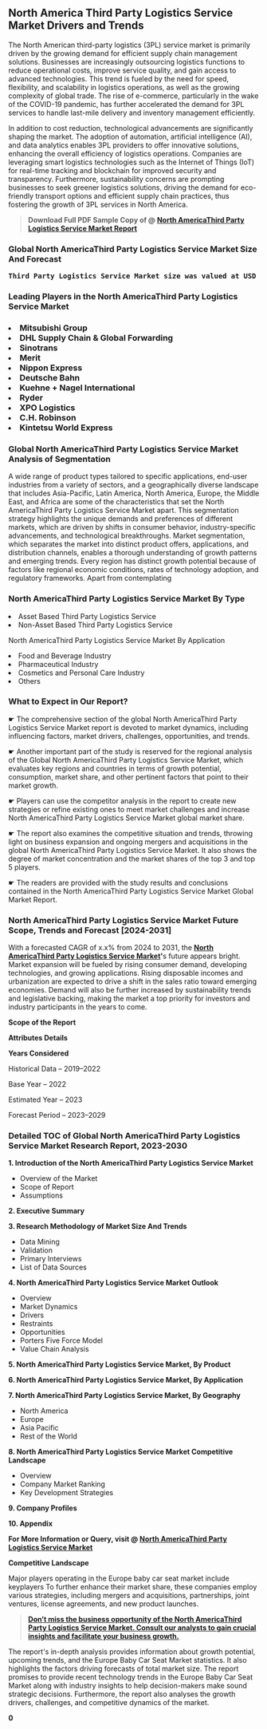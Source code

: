 <p> <h2>North America Third Party Logistics Service Market Drivers and Trends</h2><p>The North American third-party logistics (3PL) service market is primarily driven by the growing demand for efficient supply chain management solutions. Businesses are increasingly outsourcing logistics functions to reduce operational costs, improve service quality, and gain access to advanced technologies. This trend is fueled by the need for speed, flexibility, and scalability in logistics operations, as well as the growing complexity of global trade. The rise of e-commerce, particularly in the wake of the COVID-19 pandemic, has further accelerated the demand for 3PL services to handle last-mile delivery and inventory management efficiently.</p><p>In addition to cost reduction, technological advancements are significantly shaping the market. The adoption of automation, artificial intelligence (AI), and data analytics enables 3PL providers to offer innovative solutions, enhancing the overall efficiency of logistics operations. Companies are leveraging smart logistics technologies such as the Internet of Things (IoT) for real-time tracking and blockchain for improved security and transparency. Furthermore, sustainability concerns are prompting businesses to seek greener logistics solutions, driving the demand for eco-friendly transport options and efficient supply chain practices, thus fostering the growth of 3PL services in North America.</p></p><blockquote id="" class=""><strong>Download Full PDF Sample Copy of @&nbsp;<a href="https://www.verifiedmarketreports.com/download-sample/?rid=258744&utm_source=GitHub-Jan&utm_medium=281" target="_blank">North AmericaThird Party Logistics Service Market Report</a>&nbsp;&nbsp;</strong></blockquote><h3 id="" class=""><strong>Global&nbsp;North AmericaThird Party Logistics Service Market Size And Forecast</strong></h3><pre class="reader-text-block__code-block"><strong>Third Party Logistics Service Market size was valued at USD 200 Billion in 2022 and is projected to reach USD 320 Billion by 2030, growing at a CAGR of 6.0% from 2024 to 2030.</strong></pre><h3 id="" class="">Leading Players in the&nbsp;North AmericaThird Party Logistics Service Market</h3><h3 class=""></Li><Li>Mitsubishi Group</Li><Li> DHL Supply Chain & Global Forwarding</Li><Li> Sinotrans</Li><Li> Merit</Li><Li> Nippon Express</Li><Li> Deutsche Bahn</Li><Li> Kuehne + Nagel International</Li><Li> Ryder</Li><Li> XPO Logistics</Li><Li> C.H. Robinson</Li><Li> Kintetsu World Express</h3><h3 id="" class="">Global&nbsp;North AmericaThird Party Logistics Service Market Analysis of Segmentation</h3><p id="" class="">A wide range of product types tailored to specific applications, end-user industries from a variety of sectors, and a geographically diverse landscape that includes Asia-Pacific, Latin America, North America, Europe, the Middle East, and Africa are some of the characteristics that set the North AmericaThird Party Logistics Service Market apart. This segmentation strategy highlights the unique demands and preferences of different markets, which are driven by shifts in consumer behavior, industry-specific advancements, and technological breakthroughs. Market segmentation, which separates the market into distinct product offers, applications, and distribution channels, enables a thorough understanding of growth patterns and emerging trends. Every region has distinct growth potential because of factors like regional economic conditions, rates of technology adoption, and regulatory frameworks. Apart from contemplating</p><h3 id="" class="">North AmericaThird Party Logistics Service Market&nbsp;By Type</h3><p></Li><Li>Asset Based Third Party Logistics Service</Li><Li> Non-Asset Based Third Party Logistics Service</p><div class="" data-test-id=""><p>North AmericaThird Party Logistics Service Market&nbsp;By Application</p></div><p class=""></Li><Li>Food and Beverage Industry</Li><Li> Pharmaceutical Industry</Li><Li> Cosmetics and Personal Care Industry</Li><Li> Others</p><div class="" data-test-id=""><h3><span class="">What to Expect in Our Report?</span></h3></div><div class="" data-test-id=""><p><span class="">☛ The comprehensive section of the global North AmericaThird Party Logistics Service Market report is devoted to market dynamics, including influencing factors, market drivers, challenges, opportunities, and trends.</span></p></div><div class="" data-test-id=""><p><span class="">☛ Another important part of the study is reserved for the regional analysis of the Global North AmericaThird Party Logistics Service Market, which evaluates key regions and countries in terms of growth potential, consumption, market share, and other pertinent factors that point to their market growth.</span></p></div><div class="" data-test-id=""><p><span class="">☛ Players can use the competitor analysis in the report to create new strategies or refine existing ones to meet market challenges and increase North AmericaThird Party Logistics Service Market global market share.</span></p></div><div class="" data-test-id=""><p><span class="">☛ The report also examines the competitive situation and trends, throwing light on business expansion and ongoing mergers and acquisitions in the global North AmericaThird Party Logistics Service Market. It also shows the degree of market concentration and the market shares of the top 3 and top 5 players.</span></p></div><div class="" data-test-id=""><p><span class="">☛ The readers are provided with the study results and conclusions contained in the North AmericaThird Party Logistics Service Market Global Market Report.</span></p></div><div class="" data-test-id=""><h3><span class="">North AmericaThird Party Logistics Service Market Future Scope, Trends and Forecast [2024-2031]</span></h3></div><div class="" data-test-id=""><p><span class="">With a forecasted CAGR of x.x% from 2024 to 2031, the <strong><a href="https://www.verifiedmarketreports.com/download-sample/?rid=258744&utm_source=GitHub-Jan&utm_medium=281" target="_blank">North AmericaThird Party Logistics Service Market</a>'</strong>s future appears bright. Market expansion will be fueled by rising consumer demand, developing technologies, and growing applications. Rising disposable incomes and urbanization are expected to drive a shift in the sales ratio toward emerging economies. Demand will also be further increased by sustainability trends and legislative backing, making the market a top priority for investors and industry participants in the years to come.</span></p><p id="ember66" class="ember-view reader-text-block__paragraph"><strong>Scope of the Report</strong></p><p id="ember67" class="ember-view reader-text-block__paragraph"><strong>Attributes Details</strong></p><p id="ember68" class="ember-view reader-text-block__paragraph"><strong>Years Considered</strong></p><p id="ember69" class="ember-view reader-text-block__paragraph">Historical Data &ndash; 2019&ndash;2022</p><p id="ember70" class="ember-view reader-text-block__paragraph">Base Year &ndash; 2022</p><p id="ember71" class="ember-view reader-text-block__paragraph">Estimated Year &ndash; 2023</p><p id="ember72" class="ember-view reader-text-block__paragraph">Forecast Period &ndash; 2023&ndash;2029</p></div><h3 id="" class="">Detailed TOC of Global North AmericaThird Party Logistics Service Market Research Report, 2023-2030</h3><p id="" class=""><strong>1. Introduction of the North AmericaThird Party Logistics Service Market</strong></p><ul><li>Overview of the Market</li><li>Scope of Report</li><li>Assumptions</li></ul><p id="" class=""><strong>2. Executive Summary</strong></p><p id="" class=""><strong>3. Research Methodology of Market Size And Trends</strong></p><ul><li>Data Mining</li><li>Validation</li><li>Primary Interviews</li><li>List of Data Sources</li></ul><p id="" class=""><strong>4. North AmericaThird Party Logistics Service Market Outlook</strong></p><ul><li>Overview</li><li>Market Dynamics</li><li>Drivers</li><li>Restraints</li><li>Opportunities</li><li>Porters Five Force Model</li><li>Value Chain Analysis</li></ul><p id="" class=""><strong>5. North AmericaThird Party Logistics Service Market, By Product</strong></p><p id="" class=""><strong>6. North AmericaThird Party Logistics Service Market, By Application</strong></p><p id="" class=""><strong>7. North AmericaThird Party Logistics Service Market, By Geography</strong></p><ul><li>North America</li><li>Europe</li><li>Asia Pacific</li><li>Rest of the World</li></ul><p id="" class=""><strong>8. North AmericaThird Party Logistics Service Market Competitive Landscape</strong></p><ul><li>Overview</li><li>Company Market Ranking</li><li>Key Development Strategies</li></ul><p id="" class=""><strong>9. Company Profiles</strong></p><p id="" class=""><strong>10. Appendix</strong></p><p><strong>For More Information or Query, visit&nbsp;@ <a href="https://www.verifiedmarketreports.com/product/third-party-logistics-service-market/" target="_blank">North AmericaThird Party Logistics Service Market</a></strong></p><p id="ember61" class="ember-view reader-text-block__paragraph"><strong>Competitive Landscape</strong></p><p id="ember62" class="ember-view reader-text-block__paragraph">Major players operating in the Europe baby car seat market include keyplayers To further enhance their market share, these companies employ various strategies, including mergers and acquisitions, partnerships, joint ventures, license agreements, and new product launches.</p><blockquote id="ember63" class="ember-view reader-text-block__blockquote"><strong><a href="https://www.verifiedmarketreports.com/download-sample/?rid=258744&utm_source=GitHub-Jan&utm_medium=281" target="_blank">Don&rsquo;t miss the business opportunity of the North AmericaThird Party Logistics Service Market. Consult our analysts to gain crucial insights and facilitate your business growth.</a></strong></blockquote><p id="ember64" class="ember-view reader-text-block__paragraph">The report's in-depth analysis provides information about growth potential, upcoming trends, and the Europe Baby Car Seat Market statistics. It also highlights the factors driving forecasts of total market size. The report promises to provide recent technology trends in the Europe Baby Car Seat Market along with industry insights to help decision-makers make sound strategic decisions. Furthermore, the report also analyses the growth drivers, challenges, and competitive dynamics of the market.</p><p class="ember-view reader-text-block__paragraph"><strong>0</strong></p>
